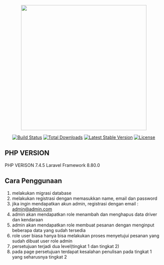 <p align="center"><a href="https://laravel.com" target="_blank"><img src="https://raw.githubusercontent.com/laravel/art/master/logo-lockup/5%20SVG/2%20CMYK/1%20Full%20Color/laravel-logolockup-cmyk-red.svg" width="400"></a></p>

<p align="center">
<a href="https://travis-ci.org/laravel/framework"><img src="https://travis-ci.org/laravel/framework.svg" alt="Build Status"></a>
<a href="https://packagist.org/packages/laravel/framework"><img src="https://img.shields.io/packagist/dt/laravel/framework" alt="Total Downloads"></a>
<a href="https://packagist.org/packages/laravel/framework"><img src="https://img.shields.io/packagist/v/laravel/framework" alt="Latest Stable Version"></a>
<a href="https://packagist.org/packages/laravel/framework"><img src="https://img.shields.io/packagist/l/laravel/framework" alt="License"></a>
</p>

## PHP VERSION

PHP VERISON 7.4.5
Laravel Framework 8.80.0

## Cara Penggunaan

1. melakukan migrasi database
2. melakukan registrasi dengan memasukkan name, email dan password
3. jika ingin mendapatkan akun admin, registrasi dengan email : admin@admin.com
4. admin akan mendapatkan role menambah dan menghapus data driver dan kendaraan
5. admin akan mendapatkan role membuat pesanan dengan menginput beberapa data yang sudah tersedia
6. role user biasa hanya bisa melakukan proses menyetujui pesanan yang sudah dibuat user role admin
7. persetujuan terjadi dua level(tingkat 1 dan tingkat 2)
8. pada page persetujuan terdapat kesalahan penulisan pada tingkat 1 yang seharusnya tingkat 2


